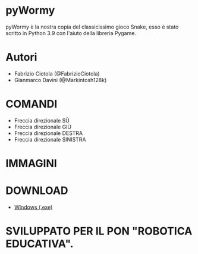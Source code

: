# pyWormy
 pyWormy è la nostra copia del classicissimo gioco Snake, esso è stato scritto in Python 3.9 con l'aiuto della libreria Pygame.

# Autori
* Fabrizio Ciotola (@FabrizioCiotola)
* Gianmarco Davini (@Markintosh128k)

# COMANDI
* Freccia direzionale SÙ
* Freccia direzionale GIÙ
* Freccia direzionale DESTRA
* Freccia direzionale SINISTRA

# IMMAGINI

# DOWNLOAD
* [Windows (.exe)](https://mega.nz/file/9xwThS4b#5Ygx49egLjC0zgM1SChSufeZTto3o5xDl0CzlFMMvfs)











# SVILUPPATO PER IL PON "ROBOTICA EDUCATIVA".
